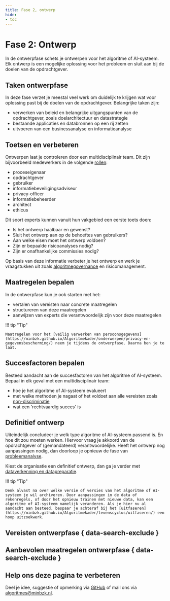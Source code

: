 ```yaml
---
title: Fase 2, ontwerp
hide:
- toc
---
```


# Fase 2: Ontwerp
In de ontwerpfase schets je ontwerpen voor het algoritme of AI-systeem. Elk ontwerp is een mogelijke oplossing voor het probleem en sluit aan bij de doelen van de opdrachtgever.

## Taken ontwerpfase
In deze fase verzet je meestal veel werk om duidelijk te krijgen wat voor oplossing past bij de doelen van de opdrachtgever. Belangrijke taken zijn:

* verwerken van beleid en belangrijke uitgangspunten van de opdrachtgever, zoals doelarchitectuur en datastrategie
* bestaande applicaties en databronnen op een rij zetten
* uitvoeren van een businessanalyse en informatieanalyse

## Toetsen en verbeteren
Ontwerpen laat je controleren door een multidisciplinair team. Dit zijn bijvoorbeeld medewerkers in de volgende [rollen](https://minbzk.github.io/Algoritmekader/rollen/):

* proceseigenaar
* opdrachtgever
* gebruiker
* informatiebeveiligingsadviseur
* privacy-officer
* informatiebeheerder
* architect
* ethicus

Dit soort experts kunnen vanuit hun vakgebied een eerste toets doen:

* Is het ontwerp haalbaar en gewenst?
* Sluit het ontwerp aan op de behoeftes van gebruikers?
* Aan welke eisen moet het ontwerp voldoen?
* Zijn er bepaalde risicoanalyses nodig?
* Zijn er onafhankelijke commissies nodig?

Op basis van deze informatie verbeter je het ontwerp en werk je vraagstukken uit zoals [algoritmegovernance](https://minbzk.github.io/Algoritmekader/onderwerpen/governance/) en risicomanagement.

## Maatregelen bepalen
In de ontwerpfase kun je ook starten met het:

* vertalen van vereisten naar concrete maatregelen
* structureren van deze maatregelen
* aanwijzen van experts die verantwoordelijk zijn voor deze maatregelen

!!! tip "Tip"

    Maatregelen voor het [veilig verwerken van persoonsgegevens](https://minbzk.github.io/Algoritmekader/onderwerpen/privacy-en-gegevensbescherming/) neem je tijdens de ontwerpfase. Daarna ben je te laat.

## Succesfactoren bepalen
Besteed aandacht aan de succesfactoren van het algoritme of AI-systeem. Bepaal in elk geval met een multidisciplinair team:

* hoe je het algoritme of AI-systeem evalueert
* met welke methoden je nagaat of het voldoet aan alle vereisten zoals [non-discriminatie](https://minbzk.github.io/Algoritmekader/onderwerpen/bias-en-non-discriminatie/)
* wat een 'rechtvaardig succes' is

## Definitief ontwerp
Uiteindelijk concludeer je welk type algoritme of AI-systeem passend is. En hoe dit zou moeten werken. Hiervoor vraag je akkoord van de opdrachtgever of (gemandateerd) verantwoordelijke.
Heeft het ontwerp nog aanpassingen nodig, dan doorloop je opnieuw de fase van [probleemanalyse](https://minbzk.github.io/Algoritmekader/levenscyclus/probleemanalyse/).

Kiest de organisatie een definitief ontwerp, dan ga je verder met [dataverkenning en datapreparatie](https://minbzk.github.io/Algoritmekader/levenscyclus/dataverkenning-en-datapreparatie/).

!!! tip "Tip"

    Denk alvast na over welke versie of versies van het algoritme of AI-systeem je wil archiveren. Door aanpassingen in de data of rekenregels, of door het opnieuw trainen met nieuwe data, kan een algoritme of AI-systeem namelijk veranderen. Als je hier nu al aandacht aan besteed, bespaar je achteraf bij het [uitfaseren](https://minbzk.github.io/Algoritmekader/levenscyclus/uitfaseren/) een hoop uitzoekwerk.

## Vereisten ontwerpfase { data-search-exclude }

<!-- list_vereisten levenscyclus/ontwerp no-rol no-levenscyclus no-search no-onderwerp -->

## Aanbevolen maatregelen ontwerpfase { data-search-exclude }

<!-- list_maatregelen levenscyclus/ontwerp no-rol no-levenscyclus no-search no-onderwerp -->


## Help ons deze pagina te verbeteren
Deel je idee, suggestie of opmerking via [GitHub](https://github.com/MinBZK/Algoritmekader/issues/new/choose) of mail ons via [algoritmes@minbzk.nl](mailto:algoritmes@minbzk.nl).
